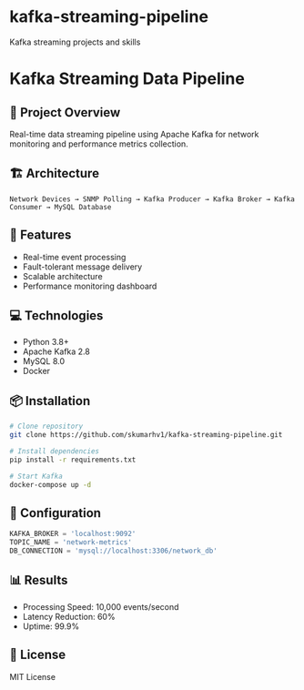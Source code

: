 # kafka-streaming-pipeline
Kafka streaming projects and skills

# Kafka Streaming Data Pipeline

## 🎯 Project Overview
Real-time data streaming pipeline using Apache Kafka for network monitoring and performance metrics collection.

## 🏗️ Architecture
```
Network Devices → SNMP Polling → Kafka Producer → Kafka Broker → Kafka Consumer → MySQL Database
```

## 🚀 Features
- Real-time event processing
- Fault-tolerant message delivery
- Scalable architecture
- Performance monitoring dashboard

## 💻 Technologies
- Python 3.8+
- Apache Kafka 2.8
- MySQL 8.0
- Docker

## 📦 Installation
```bash
# Clone repository
git clone https://github.com/skumarhv1/kafka-streaming-pipeline.git

# Install dependencies
pip install -r requirements.txt

# Start Kafka
docker-compose up -d
```

## 🔧 Configuration
```python
KAFKA_BROKER = 'localhost:9092'
TOPIC_NAME = 'network-metrics'
DB_CONNECTION = 'mysql://localhost:3306/network_db'
```

## 📊 Results
- Processing Speed: 10,000 events/second
- Latency Reduction: 60%
- Uptime: 99.9%

## 📝 License
MIT License
